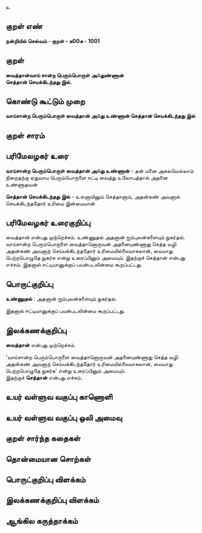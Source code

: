 உ

## குறள் எண் 

**நன்றியில் செல்வம் - குறள் - க00க - 1001**

## குறள் 

**வைத்தான்வாய் சான்ற பெரும்பொருள் அஃதுண்ணான்  
செத்தான் செயக்கிடந்தது இல்.**

## கொண்டு கூட்டும் முறை

**வாய்சான்ற பெரும்பொருள் வைத்தான் அஃது உண்ணான் செத்தான் செயக்கிடந்தது இல்**

## குறள் சாரம் 


## பரிமேலழகர் உரை

**வாய்சான்ற பெரும்பொருள் வைத்தான் அஃது உண்ணான்** - தன் மனை அகலமெல்லாம் நிறைதற்கு ஏதுவாய பெரும்பொருளை ஈட்டி வைத்து உலோபத்தால் அதனை உண்ணாதவன் 

**செத்தான் செயக்கிடந்தது இல்** - உளனாயினும் செத்தானாம், அதன்கண் அவனால் செயக்கிடந்ததோர் உரிமை இன்மையான்

## பரிமேலழகர் உரைகுறிப்பு   

வைத்தான் என்பது முற்றெச்சம். உண்ணுதல் அதனான் ஐம்புலன்களையும் நுகர்தல். வாய்சான்ற பெரும்பொருளை வைத்தானொருவன் அதனையுண்ணாது செத்த வழி அதன்கண் அவனாற் செய்யக்கிடந்ததோர் உரிமையில்லையாகலான், வையாது பெற்றபொழுதே நுகர்க என்று உரைப்பினும் அமையும். இதற்குச் செத்தான் என்பது எச்சம். இதனால் ஈட்டியானுக்குப் பயன்படலின்மை கூறப்பட்டது.

## பொருட்குறிப்பு 

**உண்ணுதல்** : அதனான் ஐம்புலன்களையும் நுகர்தல்.

இதனால் ஈட்டியானுக்குப் பயன்படலின்மை கூறப்பட்டது.

## இலக்கணக்குறிப்பு  

**வைத்தான்** என்பது முற்றெச்சம்.

'வாய்சான்ற பெரும்பொருளை வைத்தானொருவன் அதனையுண்ணாது செத்த வழி அதன்கண் அவனாற் செய்யக்கிடந்ததோர் உரிமையில்லையாகலான், வையாது பெற்றபொழுதே நுகர்க' என்று உரைப்பினும் அமையும்.  
இதற்குச் **செத்தான்** என்பது எச்சம். 

## உயர் வள்ளுவ வகுப்பு காணொளி


## உயர் வள்ளுவ வகுப்பு ஒலி அமைவு 

 
## குறள் சார்ந்த கதைகள் 


## தொன்மையான சொற்கள்


## பொருட்குறிப்பு விளக்கம்


## இலக்கணக்குறிப்பு விளக்கம்


## ஆங்கில கருத்தாக்கம் 


